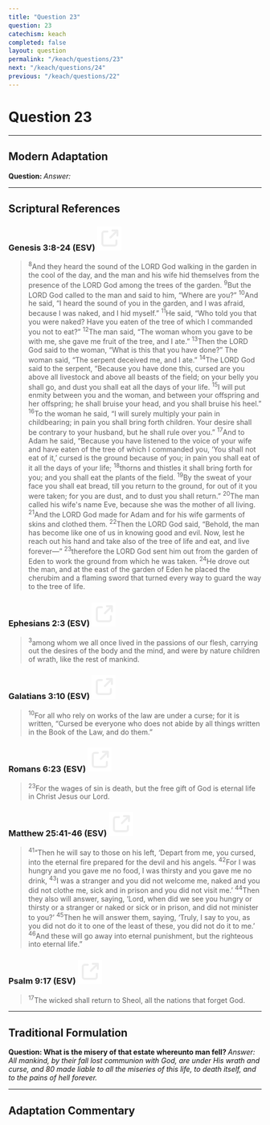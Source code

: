 ```yaml
---
title: "Question 23"
question: 23
catechism: keach
completed: false
layout: question
permalink: "/keach/questions/23"
next: "/keach/questions/24"
previous: "/keach/questions/22"
---
```

# Question 23
---
## Modern Adaptation
<strong>
    Question:
</strong>

<em>
    Answer:
</em>

---
## Scriptural References
### Genesis 3:8-24 (ESV) <a href="https://biblegateway.com/passage/?search=Genesis+3%3A8-24&version=ESV"><img src="/assets/svg/link.svg"/></a>
> <sup>8</sup>And they heard the sound of the LORD God walking in the garden in the cool of the day, and the man and his wife hid themselves from the presence of the LORD God among the trees of the garden.
> <sup>9</sup>But the LORD God called to the man and said to him, “Where are you?”
> <sup>10</sup>And he said, “I heard the sound of you in the garden, and I was afraid, because I was naked, and I hid myself.”
> <sup>11</sup>He said, “Who told you that you were naked? Have you eaten of the tree of which I commanded you not to eat?”
> <sup>12</sup>The man said, “The woman whom you gave to be with me, she gave me fruit of the tree, and I ate.”
> <sup>13</sup>Then the LORD God said to the woman, “What is this that you have done?” The woman said, “The serpent deceived me, and I ate.”
> <sup>14</sup>The LORD God said to the serpent, “Because you have done this, cursed are you above all livestock and above all beasts of the field; on your belly you shall go, and dust you shall eat all the days of your life.
> <sup>15</sup>I will put enmity between you and the woman, and between your offspring and her offspring; he shall bruise your head, and you shall bruise his heel.”
> <sup>16</sup>To the woman he said, “I will surely multiply your pain in childbearing; in pain you shall bring forth children. Your desire shall be contrary to your husband, but he shall rule over you.”
> <sup>17</sup>And to Adam he said, “Because you have listened to the voice of your wife and have eaten of the tree of which I commanded you, ‘You shall not eat of it,’ cursed is the ground because of you; in pain you shall eat of it all the days of your life;
> <sup>18</sup>thorns and thistles it shall bring forth for you; and you shall eat the plants of the field.
> <sup>19</sup>By the sweat of your face you shall eat bread, till you return to the ground, for out of it you were taken; for you are dust, and to dust you shall return.”
> <sup>20</sup>The man called his wife's name Eve, because she was the mother of all living.
> <sup>21</sup>And the LORD God made for Adam and for his wife garments of skins and clothed them.
> <sup>22</sup>Then the LORD God said, “Behold, the man has become like one of us in knowing good and evil. Now, lest he reach out his hand and take also of the tree of life and eat, and live forever—”
> <sup>23</sup>therefore the LORD God sent him out from the garden of Eden to work the ground from which he was taken.
> <sup>24</sup>He drove out the man, and at the east of the garden of Eden he placed the cherubim and a flaming sword that turned every way to guard the way to the tree of life.

### Ephesians 2:3 (ESV) <a href="https://biblegateway.com/passage/?search=Ephesians+2%3A3&version=ESV"><img src="/assets/svg/link.svg"/></a>
> <sup>3</sup>among whom we all once lived in the passions of our flesh, carrying out the desires of the body and the mind, and were by nature children of wrath, like the rest of mankind.

### Galatians 3:10 (ESV) <a href="https://biblegateway.com/passage/?search=Galatians+3%3A10&version=ESV"><img src="/assets/svg/link.svg"/></a>
> <sup>10</sup>For all who rely on works of the law are under a curse; for it is written, “Cursed be everyone who does not abide by all things written in the Book of the Law, and do them.”

### Romans 6:23 (ESV) <a href="https://biblegateway.com/passage/?search=Romans+6%3A23&version=ESV"><img src="/assets/svg/link.svg"/></a>
> <sup>23</sup>For the wages of sin is death, but the free gift of God is eternal life in Christ Jesus our Lord.

### Matthew 25:41-46 (ESV) <a href="https://biblegateway.com/passage/?search=Matthew+25%3A41-46&version=ESV"><img src="/assets/svg/link.svg"/></a>
> <sup>41</sup>“Then he will say to those on his left, ‘Depart from me, you cursed, into the eternal fire prepared for the devil and his angels.
> <sup>42</sup>For I was hungry and you gave me no food, I was thirsty and you gave me no drink,
> <sup>43</sup>I was a stranger and you did not welcome me, naked and you did not clothe me, sick and in prison and you did not visit me.’
> <sup>44</sup>Then they also will answer, saying, ‘Lord, when did we see you hungry or thirsty or a stranger or naked or sick or in prison, and did not minister to you?’
> <sup>45</sup>Then he will answer them, saying, ‘Truly, I say to you, as you did not do it to one of the least of these, you did not do it to me.’
> <sup>46</sup>And these will go away into eternal punishment, but the righteous into eternal life.”

### Psalm 9:17 (ESV) <a href="https://biblegateway.com/passage/?search=Psalm+9%3A17&version=ESV"><img src="/assets/svg/link.svg"/></a>
> <sup>17</sup>The wicked shall return to Sheol, all the nations that forget God.

---
## Traditional Formulation
<strong>
    Question: What is the misery of that estate whereunto man fell?
</strong>

<em>
    Answer: All mankind, by their fall lost communion with God, are under His wrath and curse, and 80 made liable to all the miseries of this life, to death itself, and to the pains of hell forever.
</em>

---
## Adaptation Commentary
